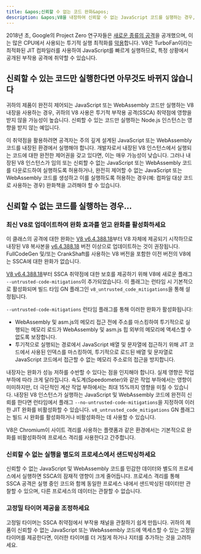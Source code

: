 ```yaml
---
title: &apos;신뢰할 수 없는 코드 완화&apos;
description: &apos;V8을 내장하여 신뢰할 수 없는 JavaScript 코드를 실행하는 경우, 투기적 부작용 공격으로부터 보호하기 위해 V8의 완화를 활성화하세요.&apos;
---
```

2018년 초, Google의 Project Zero 연구자들은 [새로운 종류의 공격](https://googleprojectzero.blogspot.com/2018/01/reading-privileged-memory-with-side.html)을 공개했으며, 이는 많은 CPU에서 사용되는 투기적 실행 최적화를 [악용](https://security.googleblog.com/2018/01/more-details-about-mitigations-for-cpu_4.html)합니다. V8은 TurboFan이라는 최적화된 JIT 컴파일러를 사용하여 JavaScript를 빠르게 실행하므로, 특정 상황에서 공개된 부작용 공격에 취약할 수 있습니다.

## 신뢰할 수 있는 코드만 실행한다면 아무것도 바뀌지 않습니다

귀하의 제품이 완전히 제어되는 JavaScript 또는 WebAssembly 코드만 실행하는 V8 내장을 사용하는 경우, 귀하의 V8 사용은 투기적 부작용 공격(SSCA) 취약점에 영향을 받지 않을 가능성이 높습니다. 신뢰할 수 있는 코드만 실행하는 Node.js 인스턴스는 영향을 받지 않는 예입니다.

이 취약점을 활용하려면 공격자는 주의 깊게 설계된 JavaScript 또는 WebAssembly 코드를 내장된 환경에서 실행해야 합니다. 개발자로서 내장된 V8 인스턴스에서 실행되는 코드에 대한 완전한 제어권을 갖고 있다면, 이는 매우 가능성이 낮습니다. 그러나 내장된 V8 인스턴스가 임의 또는 신뢰할 수 없는 JavaScript 또는 WebAssembly 코드를 다운로드하여 실행하도록 허용하거나, 완전히 제어할 수 없는 JavaScript 또는 WebAssembly 코드를 생성하고 이를 실행하도록 허용하는 경우(예: 컴파일 대상 코드로 사용하는 경우) 완화책을 고려해야 할 수 있습니다.

## 신뢰할 수 없는 코드를 실행하는 경우...

### 최신 V8로 업데이트하여 완화 효과를 얻고 완화를 활성화하세요

이 클래스의 공격에 대한 완화는 [V8 v6.4.388.18](https://chromium.googlesource.com/v8/v8/+/e6eddfe4d1ed9d96b453d14b84ac19769388d8b1)부터 V8 자체에 제공되기 시작하므로 내장된 V8 복사본을 [v6.4.388.18](https://chromium.googlesource.com/v8/v8/+/e6eddfe4d1ed9d96b453d14b84ac19769388d8b1) 버전 이상으로 업데이트하는 것이 권장됩니다. FullCodeGen 및/또는 CrankShaft를 사용하는 V8 버전을 포함한 이전 버전의 V8에는 SSCA에 대한 완화가 없습니다.

[V8 v6.4.388.18](https://chromium.googlesource.com/v8/v8/+/e6eddfe4d1ed9d96b453d14b84ac19769388d8b1)부터 SSCA 취약점에 대한 보호를 제공하기 위해 V8에 새로운 플래그 `--untrusted-code-mitigations`이 추가되었습니다. 이 플래그는 런타임 시 기본적으로 활성화되며 빌드 타임 GN 플래그인 `v8_untrusted_code_mitigations`을 통해 설정됩니다.

`--untrusted-code-mitigations` 런타임 플래그를 통해 이러한 완화가 활성화됩니다:

- WebAssembly 및 asm.js의 메모리 접근 전에 주소를 마스킹하여 투기적으로 실행되는 메모리 로드가 WebAssembly 및 asm.js 힙 외부의 메모리에 액세스할 수 없도록 보장합니다.
- 투기적으로 실행되는 경로에서 JavaScript 배열 및 문자열에 접근하기 위해 JIT 코드에서 사용된 인덱스를 마스킹하여, 투기적으로 로드된 배열 및 문자열로 JavaScript 코드에서 접근할 수 없는 메모리 주소로의 접근을 방지합니다.

내장자는 완화가 성능 저하를 수반할 수 있다는 점을 인지해야 합니다. 실제 영향은 작업 부하에 따라 크게 달라집니다. 속도계(Speedometer)와 같은 작업 부하에서는 영향이 미미하지만, 더 극단적인 계산 작업 부하에서는 최대 15%까지 영향을 미칠 수 있습니다. 내장된 V8 인스턴스가 실행하는 JavaScript 및 WebAssembly 코드에 완전히 신뢰를 한다면 런타임에서 플래그 `--no-untrusted-code-mitigations`을 지정하여 이러한 JIT 완화를 비활성화할 수 있습니다. `v8_untrusted_code_mitigations` GN 플래그는 빌드 시 완화를 활성화하거나 비활성화하는 데 사용할 수 있습니다.

V8은 Chromium이 사이트 격리를 사용하는 플랫폼과 같은 환경에서는 기본적으로 완화를 비활성화하여 프로세스 격리를 사용한다고 간주합니다.

### 신뢰할 수 없는 실행을 별도의 프로세스에서 샌드박싱하세요

신뢰할 수 없는 JavaScript 및 WebAssembly 코드를 민감한 데이터와 별도의 프로세스에서 실행하면 SSCA의 잠재적 영향이 크게 줄어듭니다. 프로세스 격리를 통해 SSCA 공격은 실행 중인 코드와 함께 동일한 프로세스 내에서 샌드박싱된 데이터만 관찰할 수 있으며, 다른 프로세스의 데이터는 관찰할 수 없습니다.

### 고정밀 타이머 제공을 조정하세요

고정밀 타이머는 SSCA 취약점에서 부작용 채널을 관찰하기 쉽게 만듭니다. 귀하의 제품이 신뢰할 수 없는 JavaScript 또는 WebAssembly 코드에 액세스할 수 있는 고정밀 타이머를 제공한다면, 이러한 타이머를 더 거칠게 하거나 지터를 추가하는 것을 고려하세요.

